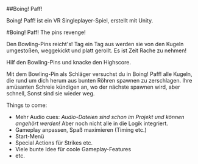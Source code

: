 ##Boing! Paff!

Boing! Paff! ist ein VR Singleplayer-Spiel, erstellt mit Unity.

#Boing! Paff!
The pins revenge!

Den Bowling-Pins reicht's!
Tag ein Tag aus werden sie von den Kugeln umgestoßen, weggekickt und platt gerollt.
Es ist Zeit Rache zu nehmen!

Hilf den Bowling-Pins und knacke den Highscore.

Mit dem Bowling-Pin als Schläger versuchst du in Boing! Paff! alle Kugeln, die rund um dich herum aus bunten Röhren spawnen zu zerschlagen. Ihre amüsanten Schreie kündigen an, wo der nächste spawnen wird, aber schnell, Sonst sind sie wieder weg.

Things to come: 
- Mehr Audio cues: *Audio-Dateien sind schon im Projekt und können angehört werden!* Aber noch nicht alle in die Logik integriert.
- Gameplay anpassen, Spaß maximieren (Timing etc.)
- Start-Menü
- Special Actions für Strikes etc.
- Viele bunte Idee für coole Gameplay-Features
- etc.